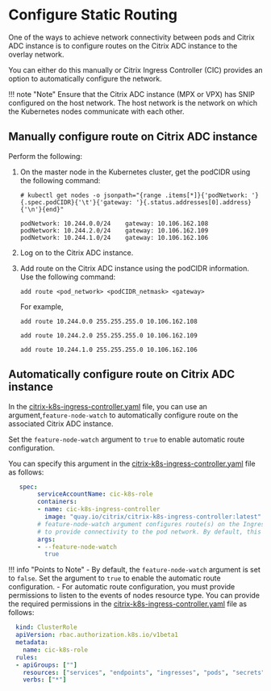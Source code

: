 # Configure Static Routing

One of the ways to achieve network connectivity between pods and Citrix ADC instance is to configure routes on the Citrix ADC instance to the overlay network.

You can either do this manually or Citrix Ingress Controller (CIC) provides an option to automatically configure the network.

!!! note "Note"
    Ensure that the Citrix ADC instance (MPX or VPX) has SNIP configured on the host network. The host network is the network on which the Kubernetes nodes communicate with each other.

## Manually configure route on Citrix ADC instance

Perform the following:

1.  On the master node in the Kubernetes cluster, get the podCIDR using the following command:

        # kubectl get nodes -o jsonpath="{range .items[*]}{'podNetwork: '}{.spec.podCIDR}{'\t'}{'gateway: '}{.status.addresses[0].address}{'\n'}{end}"

        podNetwork: 10.244.0.0/24    gateway: 10.106.162.108
        podNetwork: 10.244.2.0/24    gateway: 10.106.162.109
        podNetwork: 10.244.1.0/24    gateway: 10.106.162.106


1.  Log on to the Citrix ADC instance.

1.  Add route on the Citrix ADC instance using the podCIDR information. Use the following command:

        add route <pod_network> <podCIDR_netmask> <gateway>

    For example,

        add route 10.244.0.0 255.255.255.0 10.106.162.108

        add route 10.244.2.0 255.255.255.0 10.106.162.109

        add route 10.244.1.0 255.255.255.0 10.106.162.106

## Automatically configure route on Citrix ADC instance

In the [citrix-k8s-ingress-controller.yaml](https://github.com/citrix/citrix-k8s-ingress-controller/blob/master/deployment/baremetal/citrix-k8s-ingress-controller.yaml) file, you can use an argument,`feature-node-watch` to automatically configure route on the associated Citrix ADC instance.

Set the `feature-node-watch` argument to `true` to enable automatic route configuration.

You can specify this argument in the [citrix-k8s-ingress-controller.yaml](https://github.com/citrix/citrix-k8s-ingress-controller/blob/master/deployment/baremetal/citrix-k8s-ingress-controller.yaml) file as follows:

```yml
   spec:
        serviceAccountName: cic-k8s-role
        containers:
        - name: cic-k8s-ingress-controller
          image: "quay.io/citrix/citrix-k8s-ingress-controller:latest"
        # feature-node-watch argument configures route(s) on the Ingress NetScaler
        # to provide connectivity to the pod network. By default, this feature is disabled.
        args:
        - --feature-node-watch
          true
```

!!! info "Points to Note"
    -  By default, the `feature-node-watch` argument is set to `false`. Set the argument to `true` to enable the automatic route configuration.
    -  For automatic route configuration, you must provide permissions to listen to the events of nodes resource type. You can provide the required permissions in the [citrix-k8s-ingress-controller.yaml](https://github.com/citrix/citrix-k8s-ingress-controller/blob/master/deployment/baremetal/citrix-k8s-ingress-controller.yaml) file as follows:

```yml
  kind: ClusterRole
  apiVersion: rbac.authorization.k8s.io/v1beta1
  metadata:
    name: cic-k8s-role
  rules:
  - apiGroups: [""]
    resources: ["services", "endpoints", "ingresses", "pods", "secrets", "nodes"]
    verbs: ["*"]
```